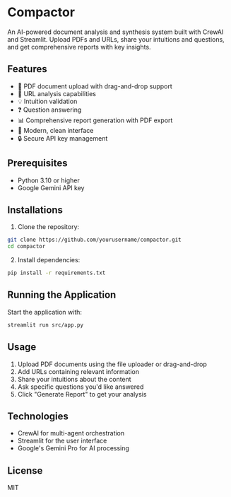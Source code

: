 # Compactor

An AI-powered document analysis and synthesis system built with CrewAI and Streamlit. Upload PDFs and URLs, share your intuitions and questions, and get comprehensive reports with key insights.

## Features

- 📄 PDF document upload with drag-and-drop support
- 🔗 URL analysis capabilities
- 💡 Intuition validation
- ❓ Question answering
- 📊 Comprehensive report generation with PDF export
- 🎨 Modern, clean interface
- 🔒 Secure API key management

## Prerequisites

- Python 3.10 or higher
- Google Gemini API key

## Installations 

1. Clone the repository:
```bash
git clone https://github.com/yourusername/compactor.git
cd compactor
```

2. Install dependencies:
```bash
pip install -r requirements.txt
```

## Running the Application

Start the application with:
```bash
streamlit run src/app.py
```

## Usage

1. Upload PDF documents using the file uploader or drag-and-drop
2. Add URLs containing relevant information
3. Share your intuitions about the content
4. Ask specific questions you'd like answered
5. Click "Generate Report" to get your analysis

## Technologies

- CrewAI for multi-agent orchestration
- Streamlit for the user interface
- Google's Gemini Pro for AI processing

## License

MIT